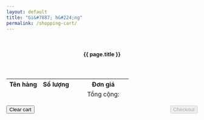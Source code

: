 ```yaml
---
layout: default
title: "Gi&#7887; h&#224;ng"
permalink: /shopping-cart/
---
```


<div class="row">
    <div class="col-md-10">
        <article class="post">
            <br />
            <header class="post-header">
                <h4>{{ page.title }}</h4>
            </header>
            <div class="post-content">
                <table class="table">
                <thead>
                    <tr>
                        <!-- <th>M&#227; h&#224;ng</th> -->
                        <th>T&#234;n h&#224;ng</th>
                        <th>S&#7889; l&#432;&#7907;ng</th>
                        <th></th>
                        <th></th>
                        <th class="text-right">&#272;&#417;n gi&#225;</th>
                        <th></th>
                    </tr>
                </thead>
                    <tbody class="cart">
                    </tbody>
                    <tfoot>
                        <tr>
                            <!-- <td></td> -->
                            <td></td>
                            <td></td>
                            <td></td>
                            <td></td>
                            <td class="text-right">T&#7893;ng c&#7897;ng: <strong class="total"></strong></td>
                            <td></td>
                        </tr>
                    </tfoot>
                </table>
                <div id="remove-or-checkout">
                    <div style="float: left;">
                        <button class="btn btn-danger mr-2" onClick="cartLS.destroy()">Clear cart</button>
                    </div>
                    <div style="float: right;">
                        <button class="btn btn-primary mr-2" id="btn-checkout" onClick="checkoutOrder();" disabled>Checkout</button>
                    </div>
                </div>
                <br />
                <br />
                <div id="customer-info" style="clear: both;" hidden>
                    <h4>Thông tin khách hàng</h4>
                    <div class="recent">
                        <ul>
                            <li>
                                <label style="display: block;">
                                    <span style="display: inline-block; text-align: right; width: 100px;">M&#227; &#273;&#7863;t h&#224;ng</span>
                                    <input type="text" name="customer_order_id" id="input-order-id" required disabled/>
                                </label>
                            </li>
                            <li>
                                <label style="display: block;">
                                    <span style="display: inline-block; text-align: right; width: 100px;">T&#234;n</span>
                                    <input type="text" name="customer_name" required/>
                                </label>
                            </li>
                            <li>
                                <label style="display: block;">
                                    <span style="display: inline-block; text-align: right; width: 100px;">Điện thoại</span>
                                    <input type="tel" name="customer_phone" required/>
                                </label>
                            </li>
                            <li>
                                <label style="display: block;">
                                    <span style="display: inline-block; text-align: right; width: 100px;" required>Địa chỉ</span>
                                    <input type="text" name="customer_address"/>
                                </label>
                            </li>
                            <li>
                                <label style="display: block;">
                                    <span style="display: inline-block; text-align: right; width: 100px;">Email</span>
                                    <input type="email" name="customer_email" placeholder="Không bắt buộc"/>
                                </label>
                            </li>
                            <li>
                                <label style="display: block;">
                                    <span style="display: inline-block; text-align: right; width: 100px; vertical-align: top;">Lời nh&#7855;n</span>
                                    <textarea name="customer_comment" rows="2" placeholder="Không bắt buộc"></textarea>
                                </label>
                            </li>
                        </ul>
                    </div>
                    <br />
                    <div style="float: right;">
                        <button class="btn btn-primary mr-2" id="btn-order" onClick="placeOrder();">Place order</button>
                    </div>
                </div>
                <div id="alert-msg" class="alert" role="alert"></div>
            </div>
        </article>
    </div>
    <div>
        <form name="submit-to-google-sheet" id="submit-form" hidden>
            <input name="customer_order_id" type="text">
            <input name="customer_name" type="text">
            <input name="customer_phone" type="text">
            <input name="customer_email" type="text">
            <input name="customer_address" type="text">
            <input name="customer_comment" type="text">
            <input name="id" type="text">
            <input name="name" type="text">
            <input name="quantity" type="text">
            <input name="price" type="text">
        </form>
    </div>
</div>